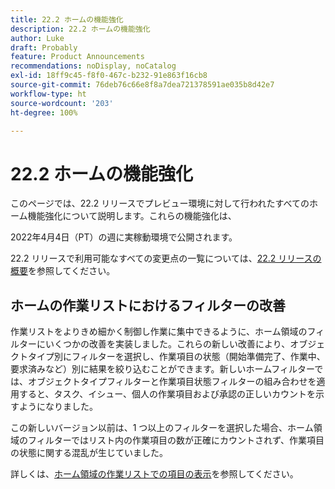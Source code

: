 ```yaml
---
title: 22.2 ホームの機能強化
description: 22.2 ホームの機能強化
author: Luke
draft: Probably
feature: Product Announcements
recommendations: noDisplay, noCatalog
exl-id: 18ff9c45-f8f0-467c-b232-91e863f16cb8
source-git-commit: 76deb76c66e8f8a7dea721378591ae035b8d42e7
workflow-type: ht
source-wordcount: '203'
ht-degree: 100%

---
```


# 22.2 ホームの機能強化

このページでは、22.2 リリースでプレビュー環境に対して行われたすべてのホーム機能強化について説明します。これらの機能強化は、

<!--
<MadCap:conditionalText data-mc-conditions="QuicksilverOrClassic.Draft mode">
in January 2022
</MadCap:conditionalText>
-->

2022年4月4日（PT）の週に実稼動環境で公開されます。

22.2 リリースで利用可能なすべての変更点の一覧については、[22.2 リリースの概要](../../../product-announcements/product-releases/22.2-release-activity/22-2-release-overview.md)を参照してください。

## ホームの作業リストにおけるフィルターの改善

作業リストをよりきめ細かく制御し作業に集中できるように、ホーム領域のフィルターにいくつかの改善を実装しました。これらの新しい改善により、オブジェクトタイプ別にフィルターを選択し、作業項目の状態（開始準備完了、作業中、要求済みなど）別に結果を絞り込むことができます。新しいホームフィルターでは、オブジェクトタイプフィルターと作業項目状態フィルターの組み合わせを適用すると、タスク、イシュー、個人の作業項目および承認の正しいカウントを示すようになりました。

この新しいバージョン以前は、1 つ以上のフィルターを選択した場合、ホーム領域のフィルターではリスト内の作業項目の数が正確にカウントされず、作業項目の状態に関する混乱が生じていました。

詳しくは、[ホーム領域の作業リストでの項目の表示](../../../workfront-basics/using-home/using-the-home-area/display-items-in-home-work-list.md)を参照してください。

